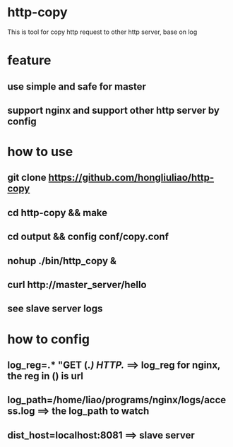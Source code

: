 # http-copy
This is tool for copy http request to other http server, base on log

# feature
## use simple and safe for master 
## support nginx and support other http server by config

# how to use
## git clone https://github.com/hongliuliao/http-copy
## cd http-copy && make
## cd output && config conf/copy.conf
## nohup ./bin/http_copy &
## curl http://master_server/hello
## see slave server logs

# how to config
## log_reg=.* "GET (.*) HTTP.* ==> log_reg for nginx, the reg in () is url
## log_path=/home/liao/programs/nginx/logs/access.log ==> the log_path to watch
## dist_host=localhost:8081 ==> slave server
